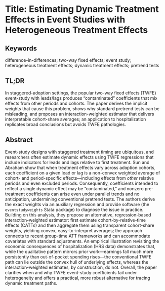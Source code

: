 # Title: Estimating Dynamic Treatment Effects in Event Studies with Heterogeneous Treatment Effects

## Keywords

difference-in-differences; two-way fixed effects; event study; heterogeneous treatment effects; dynamic treatment effects; pretrend tests&#x20;

## TL;DR

In staggered-adoption settings, the popular two-way fixed effects (TWFE) event-study with leads/lags produces “contaminated” coefficients that mix effects from other periods and cohorts. The paper derives the implicit weights that cause this problem, shows why standard pretrend tests can be misleading, and proposes an interaction-weighted estimator that delivers interpretable cohort-share averages; an application to hospitalization replicates broad conclusions but avoids TWFE pathologies.&#x20;

## Abstract

Event-study designs with staggered treatment timing are ubiquitous, and researchers often estimate dynamic effects using TWFE regressions that include indicators for leads and lags relative to first treatment. Sun and Abraham show that when treatment effects vary across adoption cohorts, each coefficient on a given lead or lag is a non-convex weighted average of cohort- and period-specific effects—including effects from *other* relative periods and even excluded periods. Consequently, coefficients intended to reflect a single dynamic effect may be “contaminated,” and nonzero pre-treatment coefficients can arise even under parallel trends and no anticipation, undermining conventional pretrend tests. The authors derive the exact weights via an auxiliary regression and provide software (the `eventstudyweights` Stata package) to diagnose the issue in practice. Building on this analysis, they propose an alternative, regression-based interaction-weighted estimator: first estimate cohort-by-relative-time effects (CATTs) and then aggregate them using transparent cohort-share weights, yielding convex, easy-to-interpret averages; the approach connects to recent group-time ATT frameworks and can accommodate covariates with standard adjustments. An empirical illustration revisiting the economic consequences of hospitalization (HRS data) demonstrates that, while the qualitative pattern mirrors prior work—earnings fall much more persistently than out-of-pocket spending rises—the conventional TWFE path can lie outside the convex hull of underlying effects, whereas the interaction-weighted estimates, by construction, do not. Overall, the paper clarifies when and why TWFE event-study coefficients fail under heterogeneity and offers a practical, more robust alternative for tracing dynamic treatment paths.&#x20;
